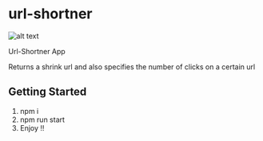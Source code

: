 # url-shortner

![alt text](https://user-images.githubusercontent.com/99881395/179495174-432150b5-dc44-466d-b2e3-efc10def8a7d.jpg)

Url-Shortner App

Returns a shrink url and also specifies the number of clicks on a certain url

## Getting Started

1) npm i
2) npm run start
3) Enjoy !!
